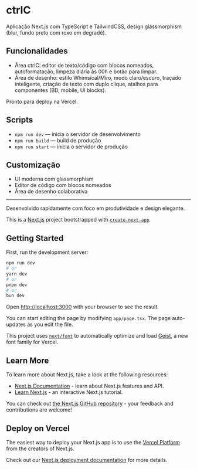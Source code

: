 # ctrlC

Aplicação Next.js com TypeScript e TailwindCSS, design glassmorphism (blur, fundo preto com roxo em degradê).

## Funcionalidades
- Área ctrlC: editor de texto/código com blocos nomeados, autoformatação, limpeza diária às 00h e botão para limpar.
- Área de desenho: estilo Whimsical/Miro, modo claro/escuro, traçado inteligente, criação de texto com duplo clique, atalhos para componentes (BD, mobile, UI blocks).

Pronto para deploy na Vercel.

## Scripts
- `npm run dev` — inicia o servidor de desenvolvimento
- `npm run build` — build de produção
- `npm run start` — inicia o servidor de produção

## Customização
- UI moderna com glassmorphism
- Editor de código com blocos nomeados
- Área de desenho colaborativa

---

Desenvolvido rapidamente com foco em produtividade e design elegante.

This is a [Next.js](https://nextjs.org) project bootstrapped with [`create-next-app`](https://nextjs.org/docs/app/api-reference/cli/create-next-app).

## Getting Started

First, run the development server:

```bash
npm run dev
# or
yarn dev
# or
pnpm dev
# or
bun dev
```

Open [http://localhost:3000](http://localhost:3000) with your browser to see the result.

You can start editing the page by modifying `app/page.tsx`. The page auto-updates as you edit the file.

This project uses [`next/font`](https://nextjs.org/docs/app/building-your-application/optimizing/fonts) to automatically optimize and load [Geist](https://vercel.com/font), a new font family for Vercel.

## Learn More

To learn more about Next.js, take a look at the following resources:

- [Next.js Documentation](https://nextjs.org/docs) - learn about Next.js features and API.
- [Learn Next.js](https://nextjs.org/learn) - an interactive Next.js tutorial.

You can check out [the Next.js GitHub repository](https://github.com/vercel/next.js) - your feedback and contributions are welcome!

## Deploy on Vercel

The easiest way to deploy your Next.js app is to use the [Vercel Platform](https://vercel.com/new?utm_medium=default-template&filter=next.js&utm_source=create-next-app&utm_campaign=create-next-app-readme) from the creators of Next.js.

Check out our [Next.js deployment documentation](https://nextjs.org/docs/app/building-your-application/deploying) for more details.
